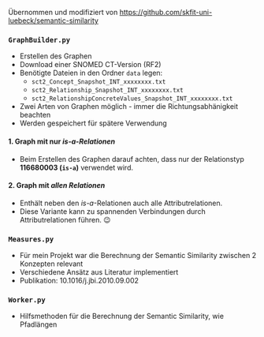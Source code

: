 Übernommen und modifiziert von https://github.com/skfit-uni-luebeck/semantic-similarity 

### `GraphBuilder.py`

- Erstellen des Graphen
- Download einer SNOMED CT-Version (RF2)
- Benötigte Dateien in den Ordner `data` legen:
   - `sct2_Concept_Snapshot_INT_xxxxxxxx.txt`
   - `sct2_Relationship_Snapshot_INT_xxxxxxxx.txt`
   - `sct2_RelationshipConcreteValues_Snapshot_INT_xxxxxxxx.txt`
- Zwei Arten von Graphen möglich - immer die Richtungsabhänigkeit beachten
- Werden gespeichert für spätere Verwendung

#### 1. Graph mit nur *is-a-Relationen*

- Beim Erstellen des Graphen darauf achten, dass nur der Relationstyp **116680003 (`is-a`)** verwendet wird.

#### 2. Graph mit *allen Relationen*

- Enthält neben den *is-a*-Relationen auch alle Attributrelationen.
- Diese Variante kann zu spannenden Verbindungen durch Attributrelationen führen. 😉


### `Measures.py`
- Für mein Projekt war die Berechnung der Semantic Similarity zwischen 2 Konzepten relevant
- Verschiedene Ansätz aus Literatur implementiert
- Publikation: 10.1016/j.jbi.2010.09.002


### `Worker.py`
- Hilfsmethoden für die Berechnung der Semantic Similarity, wie Pfadlängen 